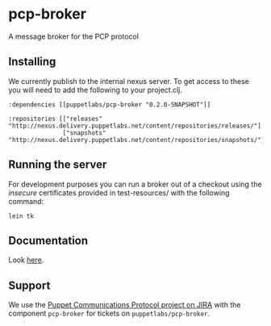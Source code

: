 # pcp-broker

A message broker for the PCP protocol

## Installing

We currently publish to the internal nexus server.  To get access to
these you will need to add the following to your project.clj.

```
:dependencies [[puppetlabs/pcp-broker "0.2.0-SNAPSHOT"]]

:repositories [["releases" "http://nexus.delivery.puppetlabs.net/content/repositories/releases/"]
               ["snapshots" "http://nexus.delivery.puppetlabs.net/content/repositories/snapshots/"]]
```

## Running the server

For development purposes you can run a broker out of a checkout using
the *insecure* certificates provided in test-resources/ with the
following command:

    lein tk

## Documentation

Look [here](doc/).

## Support

We use the [Puppet Communications Protocol project on JIRA](https://tickets.puppetlabs.com/browse/PCP)
with the component `pcp-broker` for tickets on `puppetlabs/pcp-broker`.
